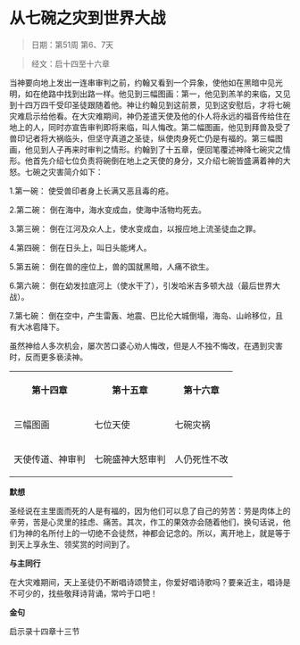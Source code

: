 # 从七碗之灾到世界大战

> 日期：第51周 第6、7天

> 经文：启十四至十六章

当神要向地上发出一连串审判之前，约翰又看到一个异象，使他如在黑暗中见光明，如在绝路中找到出路一样。他见到三幅图画：第一，他见到羔羊的来临，又见到十四万四千受印圣徒跟随着他。神让约翰见到这前景，见到这安慰后，才将七碗灾难启示给他看。在大灾难期间，神仍差遣天使及他的仆人将永远的福音传给住在地上的人，同时亦宣告审判即将来临，叫人悔改。第二幅图画，他见到拜兽及受了兽印记者将大祸临头，但坚守真道之圣徒，纵使肉身死亡仍是有福的。第三幅图画，他见到人子再来时审判之情形。约翰到了十五章，便回笔覆述神降七碗灾之情形。他首先介绍七位负责将碗倒在地上之天使的身分，又介绍七碗皆盛满着神的大怒。七碗之灾害简介如下：

1.第一碗： 使受兽印者身上长满又恶且毒的疮。

2.第二碗： 倒在海中，海水变成血，使海中活物均死去。

3.第三碗： 倒在江河及众人上，使水变成血，以报应地上流圣徒血之罪。

4.第四碗： 倒在日头上，叫日头能烤人。

5.第五碗： 倒在兽的座位上，兽的国就黑暗，人痛不欲生。

6.第六碗： 倒在幼发拉底河上（使水干了），引发哈米吉多顿大战（最后世界大战）。

7.第七碗： 倒在空中，产生雷轰、地震、巴比伦大城倒塌，海岛、山岭移位，且有大冰雹降下。

虽然神给人多次机会，屡次苦口婆心劝人悔改，但是人不独不悔改，在遇到灾害时，反而更多亵渎神。

<table>
 <tbody>
  <tr>
   <th><p>第十四章</p></th>
   <th><p>第十五章</p></th>
   <th><p>第十六章</p></th>
  </tr>
  <tr>
   <td><p>三幅图画</p></td>
   <td><p>七位天使</p></td>
   <td><p>七碗灾祸</p></td>
  </tr>
  <tr>
   <td><p>天使传道、神审判</p></td>
   <td><p>七碗盛神大怒审判</p></td>
   <td><p>人仍死性不改</p></td>
  </tr>
 </tbody>
</table>

**默想**

圣经说在主里面而死的人是有福的，因为他们可以息了自己的劳苦：劳是肉体上的辛劳，苦是心灵里的挂虑、痛苦。其次，作工的果效亦会随着他们，换句话说，他们为神的名所付上的一切绝不会徒然，神都会记念的。所以，离开地上，就是等于到天上享永生、领奖赏的时间到了。

**与主同行**

在大灾难期间，天上圣徒仍不断唱诗颂赞主，你爱好唱诗歌吗？要亲近主，唱诗是不可少的，找些敬拜诗背诵，常吟于口吧！

**金句**

启示录十四章十三节




